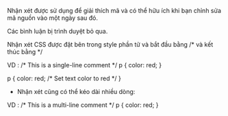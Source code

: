 Nhận xét được sử dụng để giải thích mã và có thể hữu ích khi bạn chỉnh sửa mã nguồn vào một ngày sau đó.

Các bình luận bị trình duyệt bỏ qua.

Nhận xét CSS được đặt bên trong style phần tử và bắt đầu bằng /* và kết thúc bằng */


VD : 
/* This is a single-line comment */
p {
  color: red;
}

p {
  color: red;  /* Set text color to red */
}

+ Nhận xét cũng có thể kéo dài nhiều dòng: 

VD : 
/* This is
a multi-line
comment */
p {
  color: red;
}